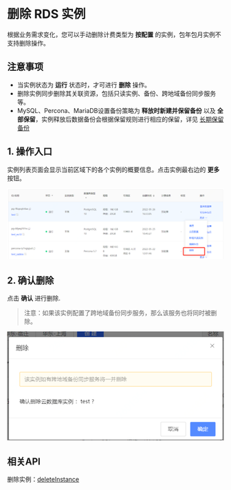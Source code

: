 # 删除 RDS 实例

根据业务需求变化，您可以手动删除计费类型为 **按配置** 的实例，包年包月实例不支持删除操作。

## 注意事项
* 当实例状态为 **运行** 状态时，才可进行 **删除** 操作。
* 删除实例同步删除其关联资源，包括只读实例、备份、跨地域备份同步服务等。
* MySQL、Percona、MariaDB设置备份策略为 **释放时新建并保留备份** 以及 **全部保留**，实例释放后数据备份会根据保留规则进行相应的保留，详见 [长期保留备份]()

## 1. 操作入口
实例列表页面会显示当前区域下的各个实例的概要信息。点击实例最右边的 **更多** 按钮。

![删除实例1](../../../image/RDS/Delete-Instance-1.png)

## 2. 确认删除
点击 **确认** 进行删除.

>注意：如果该实例配置了跨地域备份同步服务，那么该服务也将同时被删除。

![删除实例2](../../../image/RDS/Delete-Instance-2.png)

##  相关API

删除实例：[deleteInstance](https://docs.jdcloud.com/cn/rds/api/deleteinstance)
